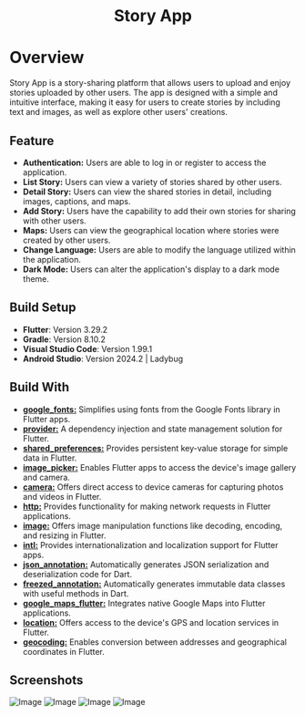 <h1 align="center">Story App<h1>

# Overview

Story App is a story-sharing platform that allows users to upload and enjoy stories uploaded by other users. The app is designed with a simple and intuitive interface, making it easy for users to create stories by including text and images, as well as explore other users' creations.

## Feature

- **Authentication:** Users are able to log in or register to access the application.
- **List Story:** Users can view a variety of stories shared by other users.
- **Detail Story:** Users can view the shared stories in detail, including images, captions, and maps.
- **Add Story:** Users have the capability to add their own stories for sharing with other users.
- **Maps:** Users can view the geographical location where stories were created by other users.
- **Change Language:** Users are able to modify the language utilized within the application.
- **Dark Mode:** Users can alter the application's display to a dark mode theme.

## Build Setup

- **Flutter**: Version 3.29.2
- **Gradle**: Version 8.10.2
- **Visual Studio Code**: Version 1.99.1
- **Android Studio**: Version 2024.2 | Ladybug

## Build With

- **[google_fonts:](https://pub.dev/packages/google_fonts)** Simplifies using fonts from the Google Fonts library in Flutter apps.
- **[provider:](https://pub.dev/packages/provider)** A dependency injection and state management solution for Flutter.
- **[shared_preferences:](https://pub.dev/packages/shared_preferences)** Provides persistent key-value storage for simple data in Flutter.
- **[image_picker:](https://pub.dev/packages/image_picker)** Enables Flutter apps to access the device's image gallery and camera.
- **[camera:](https://pub.dev/packages/camera)** Offers direct access to device cameras for capturing photos and videos in Flutter.
- **[http:](https://pub.dev/packages/http)** Provides functionality for making network requests in Flutter applications.
- **[image:](https://pub.dev/packages/image)** Offers image manipulation functions like decoding, encoding, and resizing in Flutter.
- **[intl:](https://pub.dev/packages/intl)** Provides internationalization and localization support for Flutter apps.
- **[json_annotation:](https://pub.dev/packages/json_annotation)** Automatically generates JSON serialization and deserialization code for Dart.
- **[freezed_annotation:](https://pub.dev/packages/freezed_annotation)** Automatically generates immutable data classes with useful methods in Dart.
- **[google_maps_flutter:](https://pub.dev/packages/google_maps_flutter)** Integrates native Google Maps into Flutter applications.
- **[location:](https://pub.dev/packages/location)** Offers access to the device's GPS and location services in Flutter.
- **[geocoding:](https://pub.dev/packages/geocoding)** Enables conversion between addresses and geographical coordinates in Flutter.

## Screenshots

![Image](https://github.com/user-attachments/assets/61f9fa1c-738e-4008-b357-2e0b3c5beadf)
![Image](https://github.com/user-attachments/assets/d9c0eab3-a225-44c2-882a-f5f9b73c852a)
![Image](https://github.com/user-attachments/assets/722d5a59-899a-42f6-b655-206871d09d9b)
![Image](https://github.com/user-attachments/assets/aabdf338-66a9-4b8f-907c-ef8761472f36)
